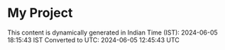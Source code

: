 # My Project

This content is dynamically generated in Indian Time (IST): 2024-06-05 18:15:43 IST
Converted to UTC: 2024-06-05 12:45:43 UTC
